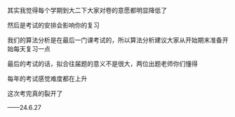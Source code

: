 其实我觉得每个学期到大二下大家对卷的意愿都明显降低了

然后是考试的安排会影响你的复习

我们的算法分析是在最后一门课考试的，所以算法分析建议大家从开始期末准备开始每天复习一点





最后的考试的话，拟合往届题的意义不是很大，两位出题老师你们懂得

每年的考试感觉难度都在上升

这次考完真的裂开了



 ——24.6.27